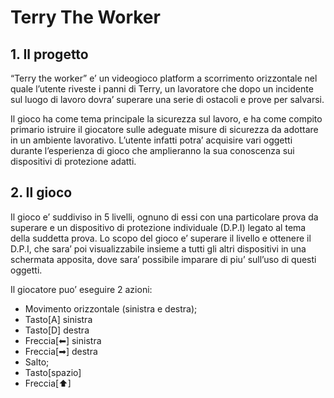 # Terry The Worker

## 1. Il progetto
“Terry the worker” e’ un videogioco platform a scorrimento orizzontale nel quale l’utente riveste i panni di Terry, un lavoratore che dopo un incidente sul luogo di lavoro dovra’ superare una serie di ostacoli e prove per salvarsi.

Il gioco ha come tema principale la sicurezza sul lavoro, e ha come compito primario istruire il giocatore sulle adeguate misure di sicurezza da adottare in un ambiente lavorativo. L’utente infatti potra’ acquisire vari oggetti durante l’esperienza di gioco che amplieranno la sua conoscenza sui dispositivi di protezione adatti.

## 2. Il gioco
Il gioco e’ suddiviso in 5 livelli, ognuno di essi con una particolare prova da superare e un dispositivo di protezione individuale (D.P.I) legato al tema della suddetta prova.
Lo scopo del gioco e’ superare il livello e ottenere il D.P.I, che sara’ poi visualizzabile insieme a tutti gli altri dispositivi in una schermata apposita, dove sara’ possibile imparare di piu’ sull’uso di questi oggetti.

Il giocatore puo’ eseguire 2 azioni:
- Movimento orizzontale (sinistra e destra);
- Tasto[A] sinistra
- Tasto[D] destra
- Freccia[⬅] sinistra
- Freccia[➡] destra
- Salto;
- Tasto[spazio]
- Freccia[⬆]
